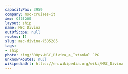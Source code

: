 ```yaml
---
capacityPax: 3959
company: msc-cruises-it
imo: 9585285
layout: ship
name: MSC Divina
outOfScope: null
routes: []
slug: msc-divina-9585285
tags:
- ship
photo: /img/300px-MSC_Divina_a_Istanbul.JPG
unknownRoutes: null
wikipediaUrl: https://en.wikipedia.org/wiki/MSC_Divina
---
```

